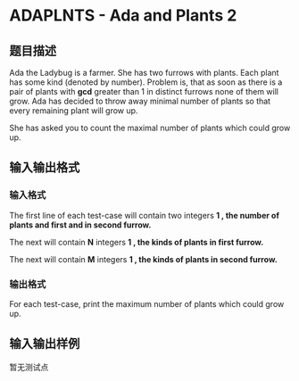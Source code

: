 # ADAPLNTS - Ada and Plants 2

## 题目描述

Ada the Ladybug is a farmer. She has two furrows with plants. Each plant has some kind (denoted by number). Problem is, that as soon as there is a pair of plants with **gcd** greater than 1 in distinct furrows none of them will grow. Ada has decided to throw away minimal number of plants so that every remaining plant will grow up.

She has asked you to count the maximal number of plants which could grow up.

## 输入输出格式

### 输入格式

The first line of each test-case will contain two integers **1 , the number of plants and first and in second furrow.**

The next will contain **N** integers **1 , the kinds of plants in first furrow.**

The next will contain **M** integers **1 , the kinds of plants in second furrow.**

### 输出格式

For each test-case, print the maximum number of plants which could grow up.

## 输入输出样例

暂无测试点

